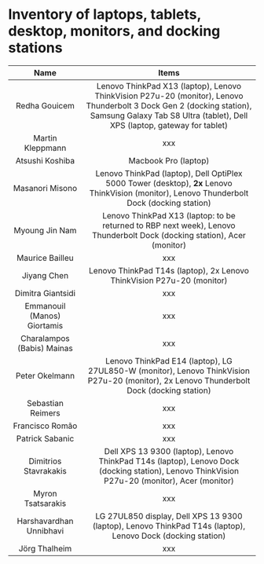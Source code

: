 # Inventory of laptops, tablets, desktop, monitors, and docking stations

| Name                        | Items                                                                                                                                                                                              |
|:---------------------------:|:--------------------------------------------------------------------------------------------------------------------------------------------------------------------------------------------------:|
| Redha Gouicem               | Lenovo ThinkPad X13 (laptop), Lenovo ThinkVision P27u-20 (monitor), Lenovo Thunderbolt 3 Dock Gen 2 (docking station), Samsung Galaxy Tab S8 Ultra (tablet), Dell XPS (laptop, gateway for tablet) |
| Martin Kleppmann            | xxx                                                                                                                                                                                                |
| Atsushi Koshiba             | Macbook Pro (laptop)                                                                                                                                                                               |
| Masanori Misono             | Lenovo ThinkPad (laptop), Dell OptiPlex 5000 Tower (desktop), **2x** Lenovo ThinkVision (monitor), Lenovo Thunderbolt Dock (docking station)                                                       |
| Myoung Jin Nam              | Lenovo ThinkPad X13 (laptop: to be returned to RBP next week), Lenovo Thunderbolt Dock (docking station), Acer (monitor)                                                                           |
| Maurice Bailleu             | xxx                                                                                                                                                                                                |
| Jiyang Chen                 | Lenovo ThinkPad T14s (laptop), 2x Lenovo ThinkVision P27u-20 (monitor)                                                                                                                             |
| Dimitra Giantsidi           | xxx                                                                                                                                                                                                |
| Emmanouil (Manos) Giortamis | xxx                                                                                                                                                                                                |
| Charalampos (Babis) Mainas  | xxx                                                                                                                                                                                                |
| Peter Okelmann              | Lenovo ThinkPad E14 (laptop), LG 27UL850-W (monitor), Lenovo ThinkVision P27u-20 (monitor), 2x Lenovo Thunderbolt Dock (docking station)                                                           |
| Sebastian Reimers           | xxx                                                                                                                                                                                                |
| Francisco Romão             | xxx                                                                                                                                                                                                |
| Patrick Sabanic             | xxx                                                                                                                                                                                                |
| Dimitrios Stavrakakis       | Dell XPS 13 9300 (laptop), Lenovo ThinkPad T14s (laptop), Lenovo Dock (docking station), Lenovo ThinkVision P27u-20 (monitor), Acer (monitor)                                                      |
| Myron Tsatsarakis           | xxx                                                                                                                                                                                                |
| Harshavardhan Unnibhavi     | LG 27UL850 display, Dell XPS 13 9300 (laptop), Lenovo ThinkPad T14s (laptop), Lenovo Dock (docking station)
| Jörg Thalheim               | xxx                                                                                                                                                                                                |
